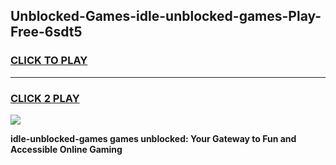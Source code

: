 
## Unblocked-Games-idle-unblocked-games-Play-Free-6sdt5
<h3>
<a href="https://premium76.site?title=idle-unblocked-games&ref=20M">CLICK TO PLAY</a></h3>
<hr>

<h3>
<a href="https://premium76.site?title=idle-unblocked-games&ref=20M">CLICK 2 PLAY</a>
  
</h3>

<a href="https://premium76.site?title=idle-unblocked-games&ref=19M"><img src="https://clearcache.store/games.png"></a>


**idle-unblocked-games games unblocked: Your Gateway to Fun and Accessible Online Gaming**

